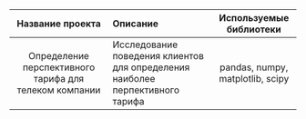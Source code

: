 | Название проекта | Описание | Используемые библиотеки|
| :--------------------:| :--------------------- |:---------------------------:|
|Определение перспективного тарифа для телеком компании| Исследование поведения клиентов для определения наиболее перпективного тарифа |pandas, numpy, matplotlib, scipy|
